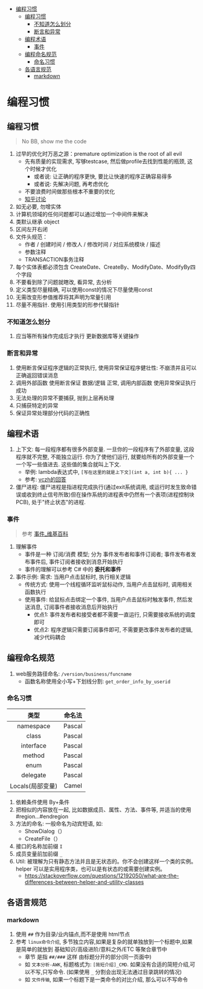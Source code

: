 <!-- TOC -->

- [编程习惯](#编程习惯)
    - [编程习惯](#编程习惯-1)
        - [不知道怎么划分](#不知道怎么划分)
        - [断言和异常](#断言和异常)
    - [编程术语](#编程术语)
        - [事件](#事件)
    - [编程命名规范](#编程命名规范)
        - [命名习惯](#命名习惯)
    - [各语言规范](#各语言规范)
        - [markdown](#markdown)

<!-- /TOC -->

# 编程习惯

## 编程习惯
> No BB, show me the code
1. 过早的优化时万恶之源：premature optimization is the root of all evil
    - 先有质量的实现需求, 写够testcase, 然后做profile去找到性能的瓶颈, 这个时候才优化
        - 或者说: 让正确的程序更快, 要比让快速的程序正确容易得多
        - 或者说: 先解决问题, 再考虑优化
    - 不要浪费时间做那些根本不重要的优化
    - [知乎讨论](https://www.zhihu.com/question/24282796/answer/27279410)
1. 如无必要, 勿增实体
1. 计算机领域的任何问题都可以通过增加一个中间件来解决
2. 类默认继承 object
2. 区间左开右闭
3. 文件头规范：
    - 作者 / 创建时间 / 修改人 / 修改时间 / 对应系统模块 / 描述
    - 参数注释
    - TRANSACTION事务注释
4. 每个实体表都必须包含 CreateDate、CreateBy、ModifyDate、ModifyBy四个字段
5. 不要看到除了问题就瞎改, 看异常, 去分析
6. 定义类型尽量精确, 可以使用const的情况下尽量使用const
7. 无需改变形参值推荐将其声明为常量引用
8. 尽量不用指针. 使用引用类型的形参代替指针

### 不知道怎么划分
1. 应当等所有操作完成后才执行 更新数据库等关键操作

### 断言和异常
1. 使用断言保证程序逻辑的正常执行, 使用异常保证程序健壮性: 不崩溃并且可以正确返回错误消息
2. 调用外部函数 使用断言保证 数据/逻辑 正常, 调用内部函数 使用异常保证执行成功
3. 无法处理的异常不要捕获, 抛到上层再处理
4. 只捕获特定的异常
5. 保证异常处理部分代码的正确性

## 编程术语
1. 上下文: 每一段程序都有很多外部变量. 一旦你的一段程序有了外部变量, 这段程序就不完整, 不能独立运行. 你为了使他们运行, 就要给所有的外部变量一个一个写一些值进去. 这些值的集合就叫上下文. 
    - 举例: lambda表达式中, `[写在这里的就是上下文](int a, int b){ ... }`
    - 参考: [vczh的回答](https://www.zhihu.com/question/26387327/answer/32611575)
2. 僵尸进程: 僵尸进程是指进程完成执行(通过exit系统调用, 或运行时发生致命错误或收到终止信号所致)但在操作系统的进程表中仍然有一个表项(进程控制块PCB), 处于"终止状态"的进程.

### 事件
> 参考 [事件_维基百科](https://zh.wikipedia.org/wiki/事件驅動程式設計)
1. 理解事件
    - 事件是一种 订阅/消费 模型; 分为 事件发布者和事件订阅者; 事件发布者发布事件后, 事件订阅者接收到消息开始执行
    - 事件的理解可以参考 C# 中的 **委托和事件**
2. 事件示例: 需求: 当用户点击鼠标时, 执行相关逻辑
    - 传统方式: 使用一个线程循环监听鼠标动作, 当用户点击鼠标时, 调用相关函数执行
    - 使用事件: 给鼠标点击绑定一个事件, 当用户点击鼠标时触发事件, 然后发送消息, 订阅事件者接收消息后开始执行
        - 优点1: 事件发布者和接受者都不需要一直运行, 只需要接收系统的调度即可
        - 优点2: 程序逻辑只需要订阅事件即可, 不需要更改事件发布者的逻辑, 减少代码耦合
    
## 编程命名规范
1. web服务路径命名: `/version/business/funcname`
    - 函数名称使用全小写+下划线分割: `get_order_info_by_userid`
    
### 命名习惯
类型  |命名法
|:--:|:--:|
namespace   |Pascal
class   |Pascal
interface   |Pascal
method  |Pascal
enum    |Pascal
delegate    |Pascal
Locals(局部变量)    |Camel
1. 依赖条件使用 By+条件
2. 把相似的内容放在一起, 比如数据成员、属性、方法、事件等, 并适当的使用#region…#endregion
3. 方法的命名: 一般命名为动宾短语, 如:
    - ShowDialog（）
    - CreateFile（）
4. 接口的名称加前缀 `I`
5. 成员变量前加前缀 `_`
6. Util: 被理解为只有静态方法并且是无状态的。你不会创建这样一个类的实例。helper 可以是实用程序类，也可以是有状态的或需要创建实例。
    - https://stackoverflow.com/questions/12192050/what-are-the-differences-between-helper-and-utility-classes

## 各语言规范
### markdown
1. 使用 `##` 作为目录/业内锚点,而不是使用 html节点
2. 参考 `linux命令介绍`, 多节独立内容,如果是复杂的就单独放到一个标题中,如果是简单的就放到 基础知识/高级进阶/意料之外/ETC 等聚合章节中
    - 章节 是指 `##/###` 这样 由标题分开的部分(同一页面中)
    - 如 `文本分析-AWK`, 标题格式为: `[简短介绍]_CMD`. 如果没有合适的简短介绍,可以不写,只写命令. (如果使用 `_` 分割会出现无法通过目录跳转的情况)
    - 如 `文件传输`, 如果一个标题下是一类命令的对比介绍, 那么可以不写命令
